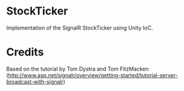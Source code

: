 # StockTicker
Implementation of the SignalR StockTicker using Unity IoC.
# Credits
Based on the tutorial by Tom Dystra and Tom FitzMacken (http://www.asp.net/signalr/overview/getting-started/tutorial-server-broadcast-with-signalr)